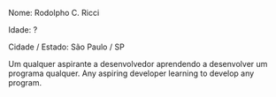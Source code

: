Nome: Rodolpho C. Ricci

Idade: ?

Cidade / Estado: São Paulo  / SP

Um qualquer aspirante a desenvolvedor aprendendo a desenvolver um programa qualquer.
Any aspiring developer learning to develop any program.
